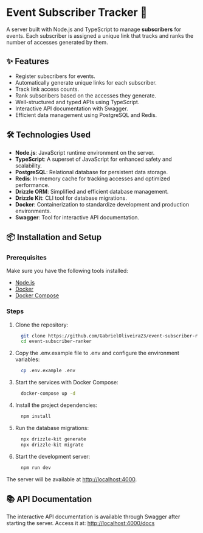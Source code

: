 # Event Subscriber Tracker 🚀

A server built with Node.js and TypeScript to manage **subscribers** for events. Each subscriber is assigned a unique link that tracks and ranks the number of accesses generated by them.

## ✨ Features

- Register subscribers for events.
- Automatically generate unique links for each subscriber.
- Track link access counts.
- Rank subscribers based on the accesses they generate.
- Well-structured and typed APIs using TypeScript.
- Interactive API documentation with Swagger.
- Efficient data management using PostgreSQL and Redis.

## 🛠️ Technologies Used

- **Node.js**: JavaScript runtime environment on the server.
- **TypeScript**: A superset of JavaScript for enhanced safety and scalability.
- **PostgreSQL**: Relational database for persistent data storage.
- **Redis**: In-memory cache for tracking accesses and optimized performance.
- **Drizzle ORM**: Simplified and efficient database management.
- **Drizzle Kit**: CLI tool for database migrations.
- **Docker**: Containerization to standardize development and production environments.
- **Swagger**: Tool for interactive API documentation.

## 📦 Installation and Setup

### Prerequisites

Make sure you have the following tools installed:

- [Node.js](https://nodejs.org/)
- [Docker](https://www.docker.com/)
- [Docker Compose](https://docs.docker.com/compose/)

### Steps

1. Clone the repository:

    ```bash
      git clone https://github.com/GabrielOliveira23/event-subscriber-ranker.git
      cd event-subscriber-ranker
    ```

2. Copy the .env.example file to .env and configure the environment variables:

    ```bash
      cp .env.example .env
    ```

3. Start the services with Docker Compose:

    ```bash
      docker-compose up -d
    ```

4. Install the project dependencies:

    ```bash
      npm install
    ```

5. Run the database migrations:

    ```bash
      npx drizzle-kit generate
      npx drizzle-kit migrate
    ```

6. Start the development server:

    ```bash
      npm run dev
    ```

The server will be available at <http://localhost:4000>.

## 📚 API Documentation

The interactive API documentation is available through Swagger after starting the server. Access it at: <http://localhost:4000/docs>
